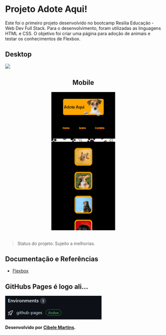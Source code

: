 <h1>Projeto Adote Aqui!</h1>

<p>Este foi o primeiro projeto desenvolvido no bootcamp Resilia Educação - Web Dev Full Stack. Para o desenvolvimento, foram utilizadas as linguagens HTML e CSS. O objetivo foi criar uma página para adoção de animais e testar os conhecimentos de Flexbox.</p>


<h2>Desktop</h2>
<img src="./media/adoteGif.gif">

<h2 align="center">Mobile</h2>

<div align="center">
<img src="./media/adoteGif2.gif">
</div>
<br>

> Status do projeto: Sujeito a melhorias.

<h2>Documentação e Referências</h2>

<ul>
  <li><a href="https://developer.mozilla.org/pt-BR/docs/Learn/CSS/CSS_layout/Flexbox">Flexbox</a></li>
</ul>

<h2>GitHubs Pages é logo ali...</h2>
<img src="./media/pages.gif">
<br>
<p><strong>Desenvolvido por <a target= "_blank" href="https://www.linkedin.com/in/cibele-martins-85b910169/">Cibele Martins</a>.</strong></p>